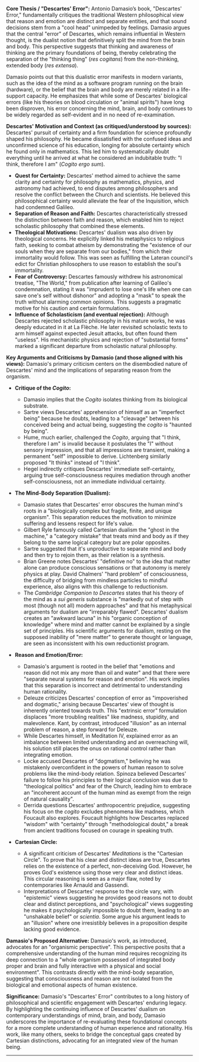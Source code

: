 **Core Thesis / "Descartes' Error":** Antonio Damasio’s book, "Descartes' Error," fundamentally critiques the traditional Western philosophical view that reason and emotion are distinct and separate entities, and that sound decisions stem from a "cool head" unimpeded by feelings. Damasio argues that the central "error" of Descartes, which remains influential in Western thought, is the dualist notion that definitively split the mind from the brain and body. This perspective suggests that thinking and awareness of thinking are the primary foundations of being, thereby celebrating the separation of the "thinking thing" (_res cogitans_) from the non-thinking, extended body (_res extensa_).

Damasio points out that this dualistic error manifests in modern variants, such as the idea of the mind as a software program running on the brain (hardware), or the belief that the brain and body are merely related in a life-support capacity. He emphasizes that while some of Descartes' biological errors (like his theories on blood circulation or "animal spirits") have long been disproven, his error concerning the mind, brain, and body continues to be widely regarded as self-evident and in no need of re-examination.

**Descartes' Motivation and Context (as critiqued/understood by sources):** Descartes' pursuit of certainty and a firm foundation for science profoundly shaped his philosophy. He became dissatisfied with the confused ideas and unconfirmed science of his education, longing for absolute certainty which he found only in mathematics. This led him to systematically doubt everything until he arrived at what he considered an indubitable truth: "I think, therefore I am" (_Cogito ergo sum_).

- **Quest for Certainty:** Descartes' method aimed to achieve the same clarity and certainty for philosophy as mathematics, physics, and astronomy had achieved, to end disputes among philosophers and resolve the conflict between the Church and scientists. He believed this philosophical certainty would alleviate the fear of the Inquisition, which had condemned Galileo.
- **Separation of Reason and Faith:** Descartes characteristically stressed the distinction between faith and reason, which enabled him to reject scholastic philosophy that combined these elements.
- **Theological Motivations:** Descartes' dualism was also driven by theological concerns. He explicitly linked his metaphysics to religious faith, seeking to combat atheism by demonstrating the "existence of our souls when they are separate from our bodies," from which their immortality would follow. This was seen as fulfilling the Lateran council's edict for Christian philosophers to use reason to establish the soul's immortality.
- **Fear of Controversy:** Descartes famously withdrew his astronomical treatise, "The World," from publication after learning of Galileo's condemnation, stating it was "imprudent to lose one's life when one can save one's self without dishonor" and adopting a "mask" to speak the truth without alarming common opinions. This suggests a pragmatic motive for his caution and certain formulations.
- **Influence of Scholasticism (and eventual rejection):** Although Descartes rejected scholastic philosophy in his mature works, he was deeply educated in it at La Flèche. He later revisited scholastic texts to arm himself against expected Jesuit attacks, but often found them "useless". His mechanistic physics and rejection of "substantial forms" marked a significant departure from scholastic natural philosophy.

**Key Arguments and Criticisms by Damasio (and those aligned with his views):** Damasio's primary criticism centers on the disembodied nature of Descartes' mind and the implications of separating reason from the organism.

- **Critique of the _Cogito_:**
    
    - Damasio implies that the _Cogito_ isolates thinking from its biological substrate.
    - Sartre views Descartes' apprehension of himself as an "imperfect being" because he doubts, leading to a "cleavage" between his conceived being and actual being, suggesting the _cogito_ is "haunted by being".
    - Hume, much earlier, challenged the _Cogito_, arguing that "I think, therefore I am" is invalid because it postulates the "I" without sensory impression, and that all impressions are transient, making a permanent "self" impossible to derive. Lichtenberg similarly proposed "It thinks" instead of "I think".
    - Hegel indirectly critiques Descartes' immediate self-certainty, arguing true self-consciousness requires mediation through another self-consciousness, not an immediate individual certainty.
- **The Mind-Body Separation (Dualism):**
    
    - Damasio states that Descartes' error obscures the human mind's roots in a "biologically complex but fragile, finite, and unique organism". This separation reduces the motivation to minimize suffering and lessens respect for life's value.
    - Gilbert Ryle famously called Cartesian dualism the "ghost in the machine," a "category mistake" that treats mind and body as if they belong to the same logical category but are polar opposites.
    - Sartre suggested that it's unproductive to separate mind and body and then try to rejoin them, as their relation is a synthesis.
    - Brian Greene notes Descartes' "definitive no" to the idea that matter alone can produce conscious sensations or that autonomy is merely physics at play. David Chalmers' "hard problem" of consciousness, the difficulty of bridging from mindless particles to mindful experience, also aligns with this challenge to reductionism.
    - The _Cambridge Companion to Descartes_ states that his theory of the mind as a _sui generis_ substance is "markedly out of step with most (though not all) modern approaches" and that his metaphysical arguments for dualism are "irreparably flawed". Descartes' dualism creates an "awkward lacuna" in his "organic conception of knowledge" where mind and matter cannot be explained by a single set of principles. His scientific arguments for dualism, resting on the supposed inability of "mere matter" to generate thought or language, are seen as inconsistent with his own reductionist program.
- **Reason and Emotion/Error:**
    
    - Damasio's argument is rooted in the belief that "emotions and reason did not mix any more than oil and water" and that there were "separate neural systems for reason and emotion". His work implies that this separation is incorrect and detrimental to understanding human rationality.
    - Deleuze criticizes Descartes' conception of error as "impoverished and dogmatic," arising because Descartes' view of thought is inherently oriented towards truth. This "extrinsic error" formulation displaces "more troubling realities" like madness, stupidity, and malevolence. Kant, by contrast, introduced "illusion" as an internal problem of reason, a step forward for Deleuze.
    - While Descartes himself, in Meditation IV, explained error as an imbalance between limited understanding and an overreaching will, his solution still places the onus on rational control rather than integrating emotion.
    - Locke accused Descartes of "dogmatism," believing he was mistakenly overconfident in the powers of human reason to solve problems like the mind-body relation. Spinoza believed Descartes' failure to follow his principles to their logical conclusion was due to "theological politics" and fear of the Church, leading him to embrace an "incoherent account of the human mind as exempt from the reign of natural causality".
    - Derrida questions Descartes' anthropocentric prejudice, suggesting his focus on the _cogito_ excludes phenomena like madness, which Foucault also explores. Foucault highlights how Descartes replaced "wisdom" with "certainty" through "methodological doubt," a break from ancient traditions focused on courage in speaking truth.
- **Cartesian Circle:**
    
    - A significant criticism of Descartes' _Meditations_ is the "Cartesian Circle". To prove that his clear and distinct ideas are true, Descartes relies on the existence of a perfect, non-deceiving God. However, he proves God's existence using those very clear and distinct ideas. This circular reasoning is seen as a major flaw, noted by contemporaries like Arnauld and Gassendi.
    - Interpretations of Descartes' response to the circle vary, with "epistemic" views suggesting he provides good reasons not to doubt clear and distinct perceptions, and "psychological" views suggesting he makes it psychologically impossible to doubt them, leading to an "unshakable belief" or _scientia_. Some argue his argument leads to an "illusion" where one irresistibly believes in a proposition despite lacking good evidence.

**Damasio's Proposed Alternative:** Damasio's work, as introduced, advocates for an "organismic perspective". This perspective posits that a comprehensive understanding of the human mind requires recognizing its deep connection to a "whole organism possessed of integrated body proper and brain and fully interactive with a physical and social environment". This contrasts directly with the mind-body separation, suggesting that consciousness and reason are not isolated from the biological and emotional aspects of human existence.

**Significance:** Damasio's "Descartes' Error" contributes to a long history of philosophical and scientific engagement with Descartes' enduring legacy. By highlighting the continuing influence of Descartes' dualism on contemporary understandings of mind, brain, and body, Damasio underscores the importance of re-evaluating these foundational concepts for a more complete understanding of human experience and rationality. His work, like many others, seeks to bridge the conceptual gaps created by Cartesian distinctions, advocating for an integrated view of the human being.

---